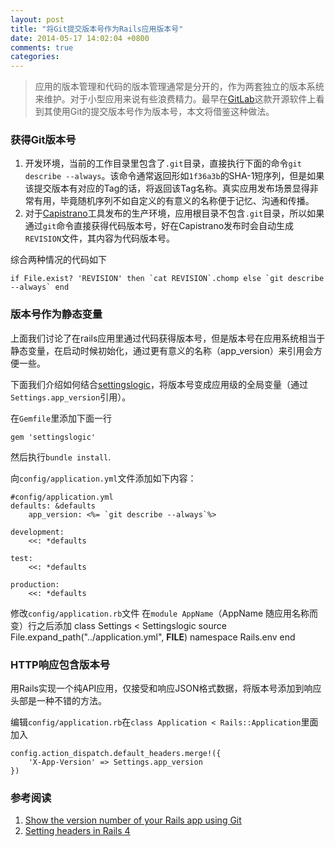 ```yaml
---
layout: post
title: "将Git提交版本号作为Rails应用版本号"
date: 2014-05-17 14:02:04 +0800
comments: true
categories: 
---
```

>应用的版本管理和代码的版本管理通常是分开的，作为两套独立的版本系统来维护。对于小型应用来说有些浪费精力。最早在[GitLab](https://www.gitlab.com/)这款开源软件上看到其使用Git的提交版本号作为版本号，本文将借鉴这种做法。

### 获得Git版本号	
1. 开发环境，当前的工作目录里包含了`.git`目录，直接执行下面的命令`git describe --always`。该命令通常返回形如`1f36a3b`的SHA-1短序列，但是如果该提交版本有对应的Tag的话，将返回该Tag名称。真实应用发布场景显得非常有用，毕竟随机序列不如自定义的有意义的名称便于记忆、沟通和传播。
2. 对于[Capistrano](http://capistranorb.com/)工具发布的生产环境，应用根目录不包含`.git`目录，所以如果通过`git`命令直接获得代码版本号，好在Capistrano发布时会自动生成`REVISION`文件，其内容为代码版本号。

综合两种情况的代码如下

	if File.exist? 'REVISION' then `cat REVISION`.chomp else `git describe --always` end
<!-- more -->
### 版本号作为静态变量
上面我们讨论了在rails应用里通过代码获得版本号，但是版本号在应用系统相当于静态变量，在启动时候初始化，通过更有意义的名称（app_version）来引用会方便一些。

下面我们介绍如何结合[settingslogic](https://github.com/binarylogic/settingslogic)，将版本号变成应用级的全局变量（通过`Settings.app_version`引用）。

在`Gemfile`里添加下面一行
	
	gem 'settingslogic'

然后执行`bundle install`.

向`config/application.yml`文件添加如下内容：
	
	#config/application.yml
	defaults: &defaults
		app_version: <%= `git describe --always`%>
	
	development:
		<<: *defaults

	test:
		<<: *defaults
	
	production:
		<<: *defaults

修改`config/application.rb`文件
在`module AppName`（AppName 随应用名称而变）行之后添加
	class Settings < Settingslogic
		source File.expand_path("../application.yml", __FILE__)
		namespace Rails.env
	end

### HTTP响应包含版本号
用Rails实现一个纯API应用，仅接受和响应JSON格式数据，将版本号添加到响应头部是一种不错的方法。

编辑`config/application.rb`在`class Application < Rails::Application`里面加入

	config.action_dispatch.default_headers.merge!({ 
		'X-App-Version' => Settings.app_version 
	})
			
### 参考阅读
1. [Show the version number of your Rails app using Git](http://blog.danielpietzsch.com/post/1209091430/show-the-version-number-of-your-rails-app-using-git)
2. [Setting headers in Rails 4](http://chriszetter.com/blog/2013/10/04/setting-headers-in-rails-4/)
